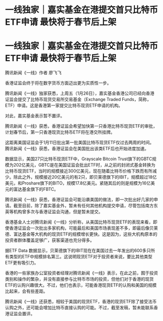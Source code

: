 # 一线独家｜嘉实基金在港提交首只比特币ETF申请 最快将于春节后上架

# 一线独家｜嘉实基金在港提交首只比特币ETF申请 最快将于春节后上架

腾讯新闻《一线》作者 廖飞飞

香港证监会终于将在数字货币方面迈出更为实质性一步。

腾讯新闻《一线》独家获悉，上周五（1月26日），嘉实基金香港公司已经向香港证监会提交了比特币现货交易所交易基金（Exchange Traded
Funds，简称， ETF）申请。这是香港第一家提交比特币现货ETF申请的机构。

对此，嘉实基金表示暂不置评。

腾讯新闻《一线》获悉，香港证监会希望加快第一只香港比特币现货ETF的审批，计划春节后，第一只香港现货比特币ETF将在港交所挂牌。

这距离美国证监会于1月11日批出第一批美国比特币现货ETF仅过去两周的时间。腾讯新闻《一线》获悉，香港证监会在美国批出该类ETF后也开始进度加速。

数据显示，美国27只比特币现货ETF中，Grayscale Bitcoin
Trust旗下的GBTC规模为202亿美元，GBTC是在美国证监会批出ETF时，从之前的封闭式基金转换为比特币现货ETF，当时的规模接近300亿美元，现在随着比特币价格下跌而有所减少。除此之外，规模接近20亿美元的有2只，即贝莱德旗下的IBIT，规模超过18亿美元，和Proshare旗下的BITO，规模17.8亿美元。紧随其后的则是规模为16亿美元的富达基金旗下的FBTC。

腾讯新闻《一线》获悉，香港证监会可能沿袭美国的做法，即一次批出好几家的申请。截至目前，除了嘉实基金外，暂未有任何其他机构提交申请，尽管包括南方东英等机构曾多次与香港证监会沟通，但是暂未提交。

香港基金人士对腾讯新闻《一线》分析称，从美国比特币现货ETF的表现来看，即使香港证监会一次批出多家机构，可能最后和美国市场表现差不多，即最后像贝莱德、富达基金等大机构的现货ETF的规模增长更快。这是因为，这些大机构原本的投资者群体覆盖足够广，获客渠道也充分得多。

据ETF Data
数据显示，贝莱德旗下的IBIT现在在美国过去一年发出的600多只所有类型的ETF中规模排名第三。这说明现货ETF对于投资者来说，要比其他类型ETF更有吸引力。

香港的一些家族办公室投资者经理对腾讯新闻《一线》表示，在此之前，囿于投资类别和操作的繁杂，并没有直接参与比特币市场的投资，但他们对于香港的现货ETF的认购兴趣很大。不过，他们也表示，可能香港现货ETF的认购和美国的规模比起来，会有些差距。

腾讯新闻《一线》还获悉，相较于美国的现货ETF，香港的现货ETF除了接受法币认购之外，还可能会增加比特币直接认购的可能。不过，截至发稿，暂未能联系香港证监会置评。

